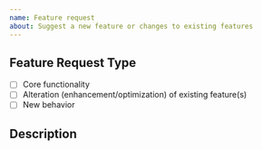 ```yaml
---
name: Feature request
about: Suggest a new feature or changes to existing features 
---
```

<!--- Provide a general summary of the changes you want in the title above. -->

<!--- This template is entirely optional and can be removed, but is here to help both you and us. -->
<!--- Anything on lines wrapped in comments like these will not show up in the final text. -->

## Feature Request Type

- [ ] Core functionality
- [ ] Alteration (enhancement/optimization) of existing feature(s)
- [ ] New behavior

## Description

<!-- A few sentences describing what it is that you'd like to see in Timelapse. Additional information (such as links to spec sheets, licensing info, other related issues or PRs, etc) would be helpful. -->